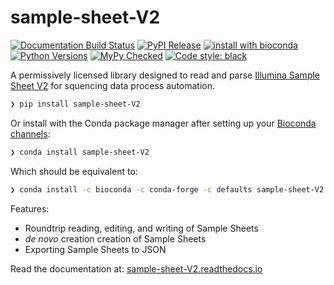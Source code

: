 # sample-sheet-V2

[![Documentation Build Status](https://readthedocs.org/projects/sample-sheet-V2/badge/?version=latest)](https://sample-sheet-V2.readthedocs.io/en/latest/?badge=latest)
[![PyPI Release](https://badge.fury.io/py/sample-sheet-V2.svg)](https://badge.fury.io/py/sample-sheet-V2)
[![install with bioconda](https://img.shields.io/badge/install%20with-bioconda-brightgreen.svg)](http://bioconda.github.io/recipes/sample-sheet-V2/README.html)
[![Python Versions](https://img.shields.io/pypi/pyversions/sample-sheet-V2.svg)](https://pypi.python.org/pypi/sample-sheet-V2/)
[![MyPy Checked](http://www.mypy-lang.org/static/mypy_badge.svg)](http://mypy-lang.org/)
[![Code style: black](https://img.shields.io/badge/code%20style-black-000000.svg)](https://github.com/ambv/black)

A permissively licensed library designed to read and parse [Illumina Sample Sheet V2](https://support.illumina.com/downloads/sample-sheet-v2-resource.html) for squencing data process automation.

```bash
❯ pip install sample-sheet-V2
```

Or install with the Conda package manager after setting up your [Bioconda channels](https://bioconda.github.io/user/install.html#set-up-channels):

```bash
❯ conda install sample-sheet-V2
```

Which should be equivalent to:

```bash
❯ conda install -c bioconda -c conda-forge -c defaults sample-sheet-V2
```

Features:

- Roundtrip reading, editing, and writing of Sample Sheets
- _de novo_ creation creation of Sample Sheets
- Exporting Sample Sheets to JSON

Read the documentation at: [sample-sheet-V2.readthedocs.io](http://sample-sheet-V2.readthedocs.io/)
